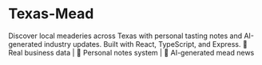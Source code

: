 # Texas-Mead
Discover local meaderies across Texas with personal tasting notes and AI-generated industry updates. Built with React, TypeScript, and Express. 🧭 Real business data | 📝 Personal notes system | 🤖 AI-generated mead news
